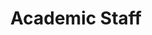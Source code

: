 ---
page_id: Academic Staff
layout: profiles
permalink: /academic-staff/
title: Academic Staff
description:
nav: false
nav_order: 2

profiles:
  # if you want to include more than one profile, just replicate the following block
  # and create one content file for each profile inside _pages/
  - align: left
    image: shao_pic.jpg
    content: about_shao.md
    image_circular: false # crops the image to make it circular
    more_info: 

  - align: left
    image: zhang_pic.jpg
    content: about_zhang.md
    image_circular: false # crops the image to make it circular
    more_info: 

  - align: left
    image: tian_pic.jpg
    content: about_tian.md
    image_circular: false # crops the image to make it circular
    more_info: 

  - align: left
    image: yu_pic.jpg
    content: about_yu.md
    image_circular: false # crops the image to make it circular
    more_info: 

  - align: left
    image: daimingzhi.jpg
    content: about_daimingzhi.md
    image_circular: false # crops the image to make it circular
    more_info: 

  - align: left
    image: chenchangyu.jpg
    content: about_chenchangyu.md
    image_circular: false # crops the image to make it circular
    more_info: 

  - align: left
    image: bingqi.jpg
    content: about_bingqi.md
    image_circular: false # crops the image to make it circular
    more_info: 

  - align: left
    image: huchenxi.jpg
    content: about_huchenxi.md
    image_circular: false # crops the image to make it circular
    more_info: 

  - align: left
    image: wangbaoxiang.jpg
    content: about_wangbaoxiang.md
    image_circular: false # crops the image to make it circular
    more_info: 


---